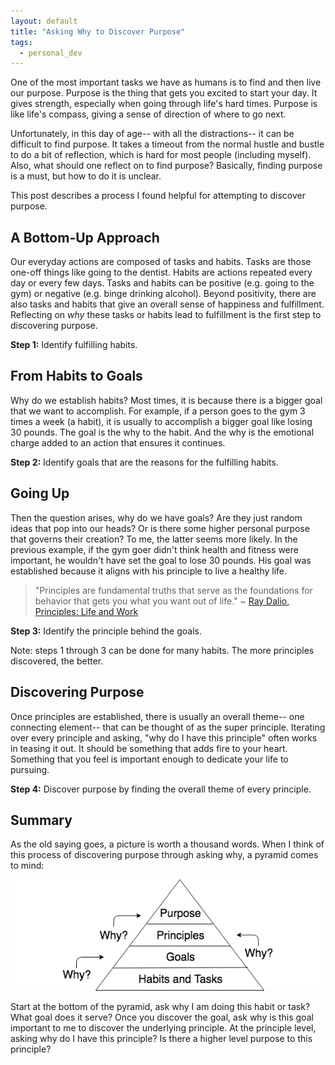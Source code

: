 ```yaml
---
layout: default
title: "Asking Why to Discover Purpose"
tags:
  - personal_dev
---
```


One of the most important tasks we have as humans is to find and then live our purpose. Purpose is the thing that gets you excited to start your day. It gives strength, especially when going through life's hard times. Purpose is like life's compass, giving a sense of direction of where to go next.

Unfortunately, in this day of age-- with all the distractions-- it can be difficult to find purpose. It takes a timeout from the normal hustle and bustle to do a bit of reflection, which is hard for most people (including myself). Also, what should one reflect on to find purpose? Basically, finding purpose is a must, but how to do it is unclear.

This post describes a process I found helpful for attempting to discover purpose.

## A Bottom-Up Approach

Our everyday actions are composed of tasks and habits. Tasks are those one-off things like going to the dentist. Habits are actions repeated every day or every few days. Tasks and habits can be positive (e.g. going to the gym) or negative (e.g. binge drinking alcohol). Beyond positivity, there are also tasks and habits that give an overall sense of happiness and fulfillment. Reflecting on *why* these tasks or habits lead to fulfillment is the first step to discovering purpose.

**Step 1:** Identify fulfilling habits.

## From Habits to Goals

Why do we establish habits? Most times, it is because there is a bigger goal that we want to accomplish. For example, if a person goes to the gym 3 times a week (a habit), it is usually to accomplish a bigger goal like losing 30 pounds. The goal is the why to the habit. And the why is the emotional charge added to an action that ensures it continues.

**Step 2:** Identify goals that are the reasons for the fulfilling habits.

## Going Up

Then the question arises, why do we have goals? Are they just random ideas that pop into our heads? Or is there some higher personal purpose that governs their creation? To me, the latter seems more likely. In the previous example, if the gym goer didn't think health and fitness were important, he wouldn't have set the goal to lose 30 pounds. His goal was established because it aligns with his principle to live a healthy life.

> "Principles are fundamental truths that serve as the foundations for behavior that gets you what you want out of life." ~ [Ray Dalio, Principles: Life and Work](https://smile.amazon.com/Principles-Life-Work-Ray-Dalio/dp/1501124021)

**Step 3:** Identify the principle behind the goals.

Note: steps 1 through 3 can be done for many habits. The more principles discovered, the better.

## Discovering Purpose

Once principles are established, there is usually an overall theme-- one connecting element-- that can be thought of as the super principle. Iterating over every principle and asking, "why do I have this principle" often works in teasing it out. It should be something that adds fire to your heart. Something that you feel is important enough to dedicate your life to pursuing.

**Step 4:** Discover purpose by finding the overall theme of every principle.

## Summary

As the old saying goes, a picture is worth a thousand words. When I think of this process of discovering purpose through asking why, a pyramid comes to mind:

![Why pyramid](/assets/images/blog/2018/03/31/why-pyramid.png)

Start at the bottom of the pyramid, ask why I am doing this habit or task? What goal does it serve? Once you discover the goal, ask why is this goal important to me to discover the underlying principle. At the principle level, asking why do I have this principle? Is there a higher level purpose to this principle?
